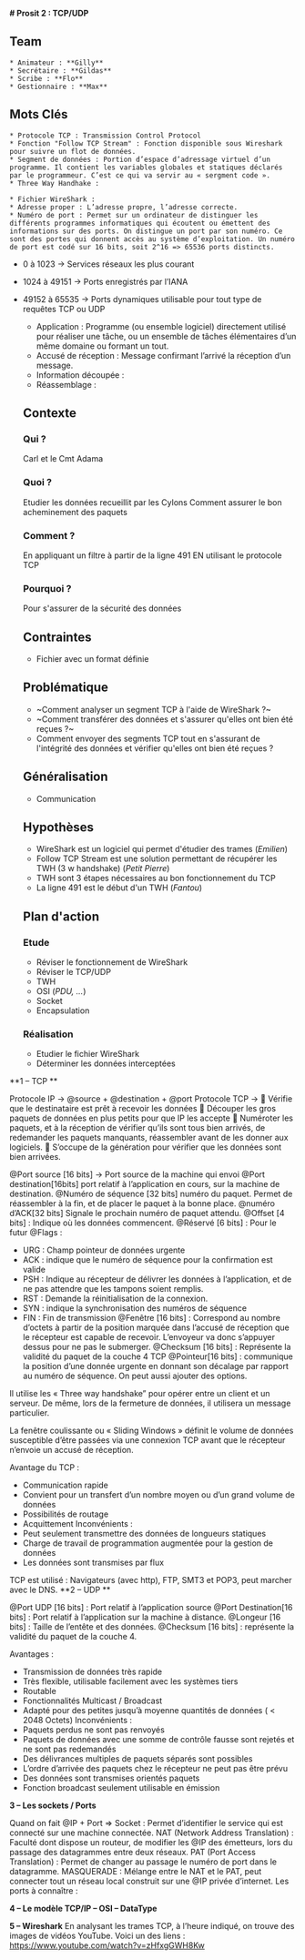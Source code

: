 **# Prosit 2 : TCP/UDP**

  ## Team
    * Animateur : **Gilly**
    * Secrétaire : **Gildas**
    * Scribe : **Flo**
    * Gestionnaire : **Max**


  ## Mots Clés
    * Protocole TCP : Transmission Control Protocol
    * Fonction "Follow TCP Stream" : Fonction disponible sous Wireshark pour suivre un flot de données.
    * Segment de données : Portion d’espace d’adressage virtuel d’un programme. Il contient les variables globales et statiques déclarés par le programmeur. C’est ce qui va servir au « sergment code ».
    * Three Way Handhake :
 
    * Fichier WireShark :
    * Adresse proper : L’adresse propre, l’adresse correcte.
    * Numéro de port : Permet sur un ordinateur de distinguer les différents programmes informatiques qui écoutent ou émettent des informations sur des ports. On distingue un port par son numéro. Ce sont des portes qui donnent accès au système d’exploitation. Un numéro de port est codé sur 16 bits, soit 2^16 => 65536 ports distincts.
- 0 à 1023 -> Services réseaux les plus courant
- 1024 à 49151 -> Ports enregistrés par l’IANA
- 49152 à 65535 -> Ports dynamiques utilisable pour tout type de requêtes TCP ou UDP
    * Application : Programme (ou ensemble logiciel) directement utilisé pour réaliser une tâche, ou un ensemble de tâches élémentaires d’un même domaine ou formant un tout.
    * Accusé de réception : Message confirmant l’arrivé la réception d’un message.
    * Information découpée :
    * Réassemblage :

  ## Contexte

  ### Qui ?
    Carl et le Cmt Adama

  ### Quoi ?
    Etudier les données recueillit par les Cylons 
    Comment assurer le bon acheminement des paquets
  
  ### Comment ?
    En appliquant un filtre à partir de la ligne 491
    EN utilisant le protocole TCP
  
  ### Pourquoi ?
    Pour s'assurer de la sécurité des données

  ## Contraintes
    * Fichier avec un format définie

  ## Problématique
    * ~Comment analyser un segment TCP à l'aide de WireShark ?~
    * ~Comment transférer des données et s'assurer qu'elles ont bien été reçues ?~
    * Comment envoyer des segments TCP tout en s'assurant de l'intégrité des données et vérifier qu'elles ont bien été reçues ?

  ## Généralisation
    * Communication

  ## Hypothèses
    * WireShark est un logiciel qui permet d'étudier des trames (*Emilien*)
    * Follow TCP Stream est une solution permettant de récupérer les TWH (3 w handshake) (*Petit Pierre*)
    * TWH sont 3 étapes nécessaires au bon fonctionnement du TCP
    * La ligne 491 est le début d'un TWH (*Fantou*)

  ## Plan d'action

  ### Etude
    * Réviser le fonctionnement de WireShark
    * Réviser le TCP/UDP
    * TWH
    * OSI (*PDU, ...*)
    * Socket
    * Encapsulation
    
  ### Réalisation
    * Etudier le fichier WireShark
    * Déterminer les données interceptées


**1 – TCP **

Protocole IP -> @source + @destination + @port
Protocole TCP ->
	Vérifie que le destinataire est prêt à recevoir les données
	Découper les gros paquets de données en plus petits pour que IP les accepte
	Numéroter les paquets, et à la réception de vérifier qu’ils sont tous bien arrivés, de redemander les paquets manquants, réassembler avant de les donner aux logiciels.
	S’occupe de la génération pour vérifier que les données sont bien arrivées.
 
@Port source [16 bits] -> Port source de la machine qui envoi
@Port destination[16bits] port relatif à l’application en cours, sur la machine de destination.
@Numéro de séquence [32 bits] numéro du paquet. Permet de réassembler à la fin, et de placer le paquet à la bonne place.
@numéro d’ACK[32 bits] Signale le prochain numéro de paquet attendu.
@Offset [4 bits] : Indique où les données commencent.
@Réservé [6 bits] :  Pour le futur
@Flags : 
-	URG : Champ pointeur de données urgente
-	ACK : indique que le numéro de séquence pour la confirmation est valide
-	PSH : Indique au récepteur de délivrer les données à l’application, et de ne pas attendre que les tampons soient remplis.
-	RST : Demande la réinitialisation de la connexion.
-	SYN : indique la synchronisation des numéros de séquence
-	FIN : Fin de transmission
@Fenêtre [16 bits] : Correspond au nombre d’octets à partir de la position marquée dans l’accusé de réception que le récepteur est capable de recevoir. L’envoyeur va donc s’appuyer dessus pour ne pas le submerger.
@Checksum [16 bits] : Représente la validité du paquet de la couche 4 TCP
@Pointeur[16 bits] : communique la position d’une donnée urgente en donnant son décalage par rapport au numéro de séquence.
On peut aussi ajouter des options.


Il utilise les « Three way handshake” pour opérer entre un client et un serveur. De même, lors de la fermeture de données, il utilisera un message particulier.
 


La fenêtre coulissante ou « Sliding Windows » définit le volume de données susceptible d’être passées via une connexion TCP avant que le récepteur n’envoie un accusé de réception.

Avantage du TCP : 
-	Communication rapide
-	Convient pour un transfert d’un nombre moyen ou d’un grand volume de données
-	Possibilités de routage
-	Acquittement
Inconvénients :
-	Peut seulement transmettre des données de longueurs statiques
-	Charge de travail de programmation augmentée pour la gestion de données
-	Les données sont transmises par flux

TCP est utilisé : Navigateurs (avec http), FTP, SMT3 et POP3, peut marcher avec le DNS.
**2 – UDP **
 

@Port UDP [16 bits] : Port relatif à l’application source
@Port Destination[16 bits] : Port relatif à l’application sur la machine à distance.
@Longeur [16 bits] : Taille de l’entête et des données.
@Checksum [16 bits] : représente la validité du paquet de la couche 4.

Avantages : 
-	Transmission de données très rapide
-	Très flexible, utilisable facilement avec les systèmes tiers
-	Routable
-	Fonctionnalités Multicast / Broadcast
-	Adapté pour des petites jusqu’à moyenne quantités de données ( < 2048 Octets)
Inconvénients :
-	Paquets perdus ne sont pas renvoyés
-	Paquets de données avec une somme de contrôle fausse sont rejetés et ne sont pas redemandés
-	Des délivrances multiples de paquets séparés sont possibles
-	L’ordre d’arrivée des paquets chez le récepteur ne peut pas être prévu
-	Des données sont transmises orientés paquets
-	Fonction broadcast seulement utilisable en émission



**3 – Les sockets / Ports**

Quand on fait @IP + Port => Socket : Permet d’identifier le service qui est connecté sur une machine connectée.
NAT (Network Address Translation) : Faculté dont dispose un routeur, de modifier les @IP des émetteurs, lors du passage des datagrammes entre deux réseaux.
PAT (Port Access Translation) : Permet de changer au passage le numéro de port dans le datagramme.
MASQUERADE : Mélange entre le NAT et le PAT, peut connecter tout un réseau local construit sur une @IP privée d’internet.
Les ports à connaître :
  


**4 – Le modèle TCP/IP – OSI – DataType**

















 



**5 – Wireshark**
En analysant les trames TCP, à l’heure indiqué, on trouve des images de vidéos YouTube.
Voici un des liens :
https://www.youtube.com/watch?v=zHfxgGWH8Kw

